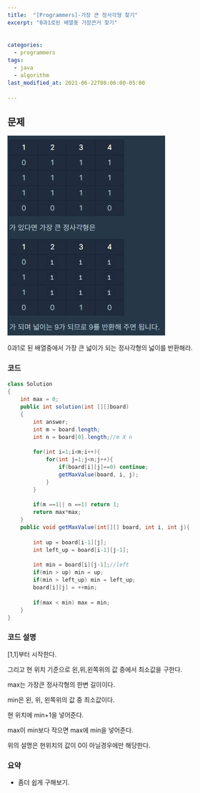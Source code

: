 ```yaml
---
title:  "[Programmers]-가장 큰 정사각형 찾기"
excerpt: "0과1로된 배열중 가장큰거 찾기"


categories:
  - programmers
tags:
  - java
  - algorithm
last_modified_at: 2021-06-22T08:06:00-05:00

---
```


## 문제

![문제](/assets/images/가장큰정사각형찾기.JPG)

0과1로 된 배열중에서 가장 큰 넓이가 되는 정사각형의 넓이를 반환해라.

### 코드

```java
class Solution
{
    int max = 0;
    public int solution(int [][]board)
    {
        int answer;
        int m = board.length;
        int n = board[0].length;//m X n

        for(int i=1;i<m;i++){
            for(int j=1;j<n;j++){
                if(board[i][j]==0) continue;
                getMaxValue(board, i, j);
            }
        }
        
        if(m ==1|| n ==1) return 1;
        return max*max;
    }
    public void getMaxValue(int[][] board, int i, int j){

        int up = board[i-1][j];
        int left_up = board[i-1][j-1];
        
        int min = board[i][j-1];//left
        if(min > up) min = up;
        if(min > left_up) min = left_up;
        board[i][j] = ++min;
        
        if(max < min) max = min;
    }
}
```

### 코드 설명

[1,1]부터 시작한다.

그리고 현 위치 기준으로 왼,위,왼쪽위의 값 중에서 최소값을 구한다.

max는 가장큰 정사각형의 한변 길이이다.

min은 왼, 위, 왼쪽위의 값 중 최소값이다.

현 위치에 min+1을 넣어준다.

max이 min보다 작으면 max에 min을 넣어준다.

위의 설명은 현위치의 값이 0이 아닐경우에만 해당한다.


### 요약

- 좀더 쉽게 구해보기.
